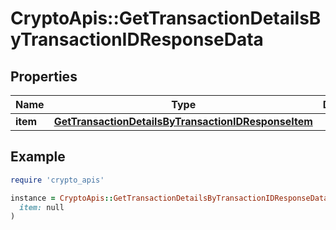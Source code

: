 # CryptoApis::GetTransactionDetailsByTransactionIDResponseData

## Properties

| Name | Type | Description | Notes |
| ---- | ---- | ----------- | ----- |
| **item** | [**GetTransactionDetailsByTransactionIDResponseItem**](GetTransactionDetailsByTransactionIDResponseItem.md) |  |  |

## Example

```ruby
require 'crypto_apis'

instance = CryptoApis::GetTransactionDetailsByTransactionIDResponseData.new(
  item: null
)
```


